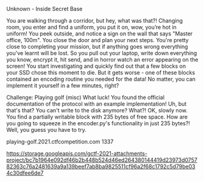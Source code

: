 Unknown - Inside Secret Base

You are walking through a corridor, but hey, what was that?! Changing room, you enter and find a uniform, you put it on, wow, you’re hot in uniform! You peek outside, and notice a sign on the wall that says "Master office, 100m". You close the door and plan your next steps. You're pretty close to completing your mission, but if anything goes wrong everything you've learnt will be lost. So you pull out your laptop, write down everything you know, encrypt it, hit send, and in horror watch an error appearing on the screen! You start investigating and quickly find out that a few blocks on your SSD chose this moment to die. But it gets worse - one of these blocks contained an encoding routine you needed for the data! No matter, you can implement it yourself in a few minutes, right? 

Challenge: Playing golf (misc) 
What luck! You found the official documentation of the protocol with an example implementation! Uh, but that's that? You can't write to the disk anymore? What?! OK, slowly now. You find a partially writable block with 235 bytes of free space. How are you going to squeeze in the encoder.py's functionality in just 235 bytes?! Well, you guess you have to try.


playing-golf.2021.ctfcompetition.com 1337


https://storage.googleapis.com/gctf-2021-attachments-project/bc7b1964e092df46b2b448b524d46ed264380144419d23973d075782363c76a2481639a9a139beef7ab8ba9825511cf96a2f68c1792c5d79be034c30dfee6de7